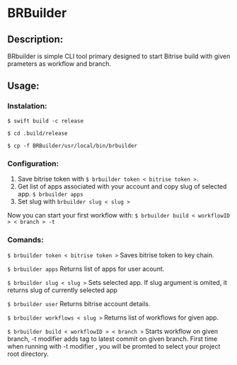 # BRBuilder

## Description:
BRbuilder is simple CLI  tool primary designed to start Bitrise build with given prameters as workflow and branch.

## Usage:

### Instalation:

`$ swift build -c release`

`$ cd .build/release`

`$ cp -f BRBuilder/usr/local/bin/brbuilder`


### Configuration:
1. Save bitrise token with `$ brbuilder token < bitrise token >`. 
2. Get list of apps associated with your account and copy slug of selected app. `$ brbuilder apps`
3. Set slug with `brbuilder slug < slug >` 

Now you can start your first workflow with:
`$ brbuilder build < workflowID > < branch > -t` 

### Comands:
`$ brbuilder token < bitrise token >` Saves bitrise token to key chain.

`$ brbuilder apps` Returns list of apps for user acount.

`$ brbuilder slug < slug >` Sets selected app. If slug argument is omited, it returns slug of currently selected app

`$ brbuilder user` Returns bitrise account details.

`$ brbuilder workflows < slug >` Returns list of workflows for given app.

`$ brbuilder build < workflowID > < branch >`  Starts workflow on given branch, -t modifier adds tag to latest commit on given branch.  First time  when running with -t modifier , you will be promted to select your project root directory.



